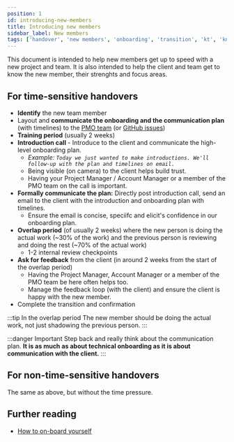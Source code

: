 ```yaml
---
position: 1
id: introducing-new-members
title: Introducing new members
sidebar_label: New members
tags: ['handover', 'new members', 'onboarding', 'transition', 'kt', 'knowledge transfer']
---
```


This document is intended to help new members get up to speed with a new project and team. It is also intended to help the client and team get to know the new member, their strenghts and focus areas.

## For time-sensitive handovers

- **Identify** the new team member
- Layout and **communicate the onboarding and the communication plan** (with timelines) to the [PMO team](mailto:pmo@axioned.com) (or [GitHub issues](https://github.com/axioned/plan/issues/new))
- **Training period** (usually 2 weeks)
- **Introduction call** - Introduce to the client and communicate the high-level onboarding plan.
  - *Example: `Today we just wanted to make introductions. We'll follow-up with the plan and timelines on email.`*
  - Being visible (on camera) to the client helps build trust.
  - Having your Project Manager / Account Manager or a member of the PMO team on the call is important.
- **Formally communicate the plan:** Directly post introduction call, send an email to the client with the introduction and onboarding plan with timelines.
  - Ensure the email is concise, speciifc and elicit's confidence in our onboarding plan.
- **Overlap period** (of usually 2 weeks) where the new person is doing the actual work (~30% of the work) and the previous person is reviewing and doing the rest (~70% of the actual work)
  - 1-2 internal review checkpoints
- **Ask for feedback** from the client (in around 2 weeks from the start of the overlap period)
  - Having the Project Manager, Account Manager or a member of the PMO team be here often helps too.
  - Manage the feedback loop (with the client) and ensure the client is happy with the new member.
- Complete the transition and confirmation

:::tip In the overlap period
The new member should be doing the actual work, not just shadowing the previous person.
:::

:::danger Important
Step back and really think about the communication plan. **It is as much as about technical onboarding as it is about communication with the client.**
:::

## For non-time-sensitive handovers

The same as above, but without the time pressure.

## Further reading

- [How to on-board yourself](/docs/playbook/onboardyourself.md)
